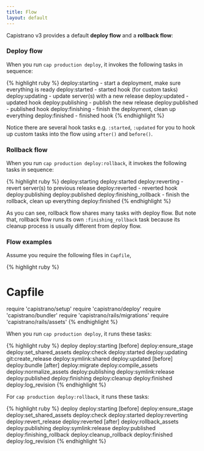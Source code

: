 ```yaml
---
title: Flow
layout: default
---
```


Capistrano v3 provides a default **deploy flow** and a **rollback flow**:

### Deploy flow

When you run `cap production deploy`, it invokes the following tasks in
sequence:

{% highlight ruby %}
deploy:starting    - start a deployment, make sure everything is ready
deploy:started     - started hook (for custom tasks)
deploy:updating    - update server(s) with a new release
deploy:updated     - updated hook
deploy:publishing  - publish the new release
deploy:published   - published hook
deploy:finishing   - finish the deployment, clean up everything
deploy:finished    - finished hook
{% endhighlight %}

Notice there are several hook tasks e.g. `:started`, `:updated` for
you to hook up custom tasks into the flow using `after()` and `before()`.

### Rollback flow

When you run `cap production deploy:rollback`, it invokes the following
tasks in sequence:

{% highlight ruby %}
deploy:starting
deploy:started
deploy:reverting           - revert server(s) to previous release
deploy:reverted            - reverted hook
deploy:publishing
deploy:published
deploy:finishing_rollback  - finish the rollback, clean up everything
deploy:finished
{% endhighlight %}

As you can see, rollback flow shares many tasks with deploy flow. But note that, rollback flow runs its own `:finishing_rollback` task because its
cleanup process is usually different from deploy flow.

### Flow examples

Assume you require the following files in `Capfile`,

{% highlight ruby %}
# Capfile
require 'capistrano/setup'
require 'capistrano/deploy'
require 'capistrano/bundler'
require 'capistrano/rails/migrations'
require 'capistrano/rails/assets'
{% endhighlight %}

When you run `cap production deploy`, it runs these tasks:

{% highlight ruby %}
deploy
  deploy:starting
    [before]
      deploy:ensure_stage
      deploy:set_shared_assets
    deploy:check
  deploy:started
  deploy:updating
    git:create_release
    deploy:symlink:shared
  deploy:updated
    [before]
      deploy:bundle
    [after]
      deploy:migrate
      deploy:compile_assets
      deploy:normalize_assets
  deploy:publishing
    deploy:symlink:release
  deploy:published
  deploy:finishing
    deploy:cleanup
  deploy:finished
    deploy:log_revision
{% endhighlight %}

For `cap production deploy:rollback`, it runs these tasks:

{% highlight ruby %}
deploy
  deploy:starting
    [before]
      deploy:ensure_stage
      deploy:set_shared_assets
    deploy:check
  deploy:started
  deploy:reverting
    deploy:revert_release
  deploy:reverted
    [after]
      deploy:rollback_assets
  deploy:publishing
    deploy:symlink:release
  deploy:published
  deploy:finishing_rollback
    deploy:cleanup_rollback
  deploy:finished
    deploy:log_revision
{% endhighlight %}

